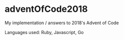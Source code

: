 # adventOfCode2018

My implementation / answers to 2018's Advent of Code

Languages used: Ruby, Javascript, Go
